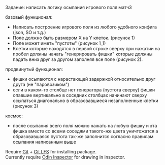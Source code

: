 Задание: написать логику осыпания игрового поля матч3

базовый функционал:
- Написать построение игрового поля из любого удобного конфига (json, SO и т.д.)
- Поле должно быть размером X на Y клеток. (рисунок 1)
- Поле может иметь "пустоты" (рисунок 1_1)
- Клетки которые находятся в первой строке сверху при нажатии на пробел должны начать "генерировать фишки" которые должны падать вниз друг за другом заполняя все поле (рисунок 2).

продвинутый функционал:
- фишки осыпаются с нарастающей задержкой относительно друг друга (не "паровозиком")
- если в каком-то столбце нет генератора (пустота сверху) фишки опавшие вертикально в соседних столбцах начинают сверху осыпаться диагонально в образовавшиеся незаполненные клетки (рисунок 3)


космос:
- после осыпания всего поля можно нажать на любую фишку и эта фишка вместе со всеми соседями такого-же цвета уничтожатся а образовавшаяся пустота так-же заполнится согласно правилам осыпания написанным выше

Require [Git](https://git-scm.com/) + [Git LFS](https://git-lfs.github.com/) for installing package.  
Currently require [Odin Inspector](https://assetstore.unity.com/packages/tools/utilities/odin-inspector-and-serializer-89041) for drawing in inspector.  
